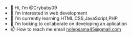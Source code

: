 - 👋 Hi, I’m @Crybaby09
- 👀 I’m interested in web development 
- 🌱 I’m currently learning HTML,CSS,JavaScript,PHP
- 💞️ I’m looking to collaborate on developing an aplication
- 📫 How to reach me email nolepsama45@gmail.com

<!---
Crybaby09/Crybaby09 is a ✨ special ✨ repository because its `README.md` (this file) appears on your GitHub profile.
You can click the Preview link to take a look at your changes.
--->
